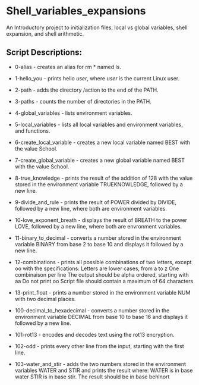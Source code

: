 # Shell_variables_expansions

An Introductory project to initialization files, local vs global variables, shell expansion, and shell arithmetic.

## Script Descriptions:
- 0-alias - creates an alias for rm * named ls.

- 1-hello_you - prints hello *user*, where *user* is the current Linux user.

- 2-path - adds the directory /action to the end of the PATH.

- 3-paths - counts the number of directories in the PATH.

- 4-global_variables - lists environment variables.

- 5-local_variables - lists all local variables and environment variables, and functions.

- 6-create_local_variable - creates a new local variable named BEST with the value School.

- 7-create_global_variable - creates a new global variable named BEST with the value School.

- 8-true_knowledge - prints the result of the addition of 128 with the value stored in the environment variable TRUEKNOWLEDGE, followed by a new line.

- 9-divide_and_rule - prints the result of POWER divided by DIVIDE, followed by a new line, where both are environment variables.

- 10-love_exponent_breath - displays the result of BREATH to the power LOVE, followed by a new line, where both are envronment variables.

- 11-binary_to_decimal - converts a number stored in the environment variable BINARY from base 2 to base 10 and displays it followed by a new line.

- 12-combinations - prints all possible combinations of two letters, except oo with the specifications:
Letters are lower cases, from a to z
One combinaison per line
The output should be alpha ordered, starting with aa
Do not print oo
Script file should contain a maximum of 64 characters

- 13-print_float - prints a number stored in the environment variable NUM with two decimal places.

- 100-decimal_to_hexadecimal - converts a number stored in the environment variable DECIMAL from base 10 to base 16 and displays it followed by a new line.

- 101-rot13 - encodes and decodes text using the rot13 encryption.

- 102-odd - prints every other line from the input, starting with the first line.

- 103-water_and_stir - adds the two numbers stored in the environment variables WATER and STIR and prints the result where:
WATER is in base water
STIR is in base stir.
The result should be in base behlnort
